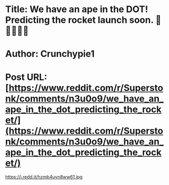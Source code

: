 # Title: We have an ape in the DOT! Predicting the rocket launch soon. 💎🙌🚀🚀🚀
# Author: Crunchypie1
# Post URL: [https://www.reddit.com/r/Superstonk/comments/n3u0o9/we_have_an_ape_in_the_dot_predicting_the_rocket/](https://www.reddit.com/r/Superstonk/comments/n3u0o9/we_have_an_ape_in_the_dot_predicting_the_rocket/)


https://i.redd.it/hzmb4uyn8ww61.jpg